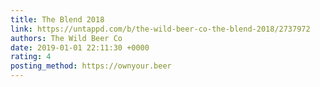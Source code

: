 ```yaml
---
title: The Blend 2018
link: https://untappd.com/b/the-wild-beer-co-the-blend-2018/2737972
authors: The Wild Beer Co
date: 2019-01-01 22:11:30 +0000
rating: 4
posting_method: https://ownyour.beer
---
```

